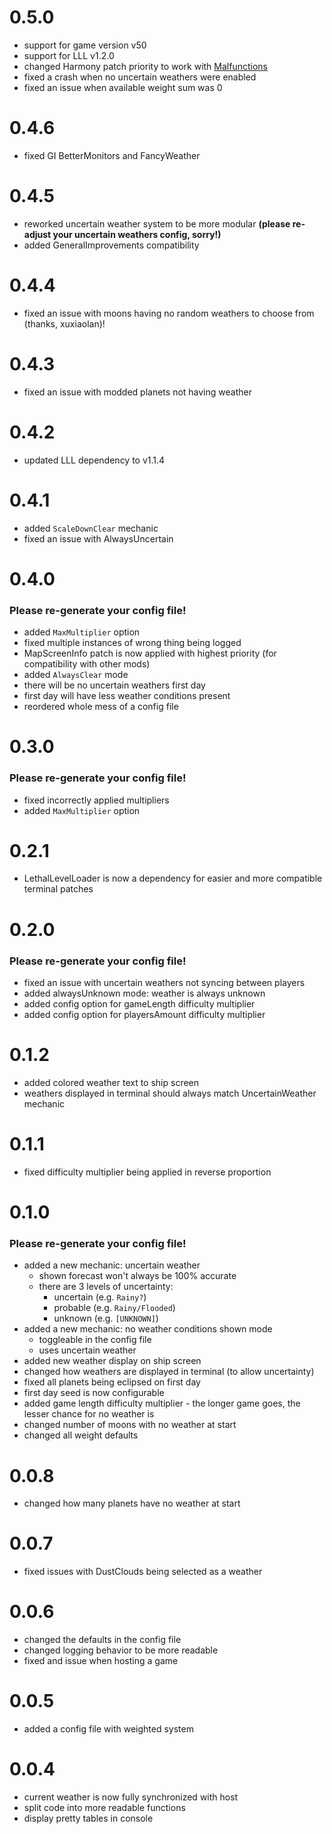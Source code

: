# 0.5.0

- support for game version v50
- support for LLL v1.2.0
- changed Harmony patch priority to work with [Malfunctions](https://thunderstore.io/c/lethal-company/p/zealsprince/Malfunctions/)
- fixed a crash when no uncertain weathers were enabled
- fixed an issue when available weight sum was 0

# 0.4.6

- fixed GI BetterMonitors and FancyWeather

# 0.4.5

- reworked uncertain weather system to be more modular **(please re-adjust your uncertain weathers config, sorry!)**
- added GeneralImprovements compatibility

# 0.4.4

- fixed an issue with moons having no random weathers to choose from (thanks, xuxiaolan)!

# 0.4.3

- fixed an issue with modded planets not having weather

# 0.4.2

- updated LLL dependency to v1.1.4

# 0.4.1

- added `ScaleDownClear` mechanic
- fixed an issue with AlwaysUncertain

# 0.4.0

### Please re-generate your config file!

- added `MaxMultiplier` option
- fixed multiple instances of wrong thing being logged
- MapScreenInfo patch is now applied with highest priority (for compatibility with other mods)
- added `AlwaysClear` mode
- there will be no uncertain weathers first day
- first day will have less weather conditions present
- reordered whole mess of a config file

# 0.3.0

### Please re-generate your config file!

- fixed incorrectly applied multipliers
- added `MaxMultiplier` option

# 0.2.1

- LethalLevelLoader is now a dependency for easier and more compatible terminal patches

# 0.2.0

### Please re-generate your config file!

- fixed an issue with uncertain weathers not syncing between players
- added alwaysUnknown mode: weather is always unknown
- added config option for gameLength difficulty multiplier
- added config option for playersAmount difficulty multiplier

# 0.1.2

- added colored weather text to ship screen
- weathers displayed in terminal should always match UncertainWeather mechanic

# 0.1.1

- fixed difficulty multiplier being applied in reverse proportion

# 0.1.0

### Please re-generate your config file!

- added a new mechanic: uncertain weather
  - shown forecast won't always be 100% accurate
  - there are 3 levels of uncertainty:
    - uncertain (e.g. `Rainy?`)
    - probable (e.g. `Rainy/Flooded`)
    - unknown (e.g. `[UNKNOWN]`)
- added a new mechanic: no weather conditions shown mode
  - toggleable in the config file
  - uses uncertain weather
- added new weather display on ship screen
- changed how weathers are displayed in terminal (to allow uncertainty)
- fixed all planets being eclipsed on first day
- first day seed is now configurable
- added game length difficulty multiplier - the longer game goes, the lesser chance for no weather is
- changed number of moons with no weather at start
- changed all weight defaults

# 0.0.8

- changed how many planets have no weather at start

# 0.0.7

- fixed issues with DustClouds being selected as a weather

# 0.0.6

- changed the defaults in the config file
- changed logging behavior to be more readable
- fixed and issue when hosting a game

# 0.0.5

- added a config file with weighted system

# 0.0.4

- current weather is now fully synchronized with host
- split code into more readable functions
- display pretty tables in console
